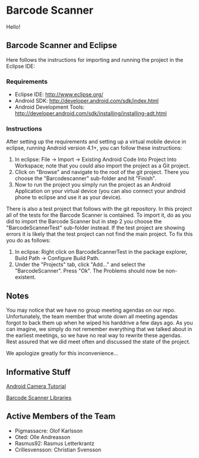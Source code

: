 # Barcode Scanner

Hello!

## Barcode Scanner and Eclipse

Here follows the instructions for importing and running the project in the Eclipse IDE:

### Requirements

  - Eclipse IDE: http://www.eclipse.org/
  - Android SDK: http://developer.android.com/sdk/index.html
  - Android Development Tools: http://developer.android.com/sdk/installing/installing-adt.html

### Instructions

After setting up the requirements and setting up a virtual mobile device in eclipse, running Android version 4.1+, you can follow these instructions:

1. In eclipse: File -> Import -> Existing Android Code Into Project Into Workspace; note that you could also import the project as a Git project.
2. Click on "Browse" and navigate to the root of the git project. There you choose the "Barcodescanner" sub-folder and hit "Finish".
3. Now to run the project you simply run the project as an Android Application on your virtual device (you can also connect your android phone to eclipse and use it as your device).

There is also a test project that follows with the git repository. In this project all of the tests for the Barcode Scanner is contained. To import it, do as you did to import the Barcode Scanner but in step 2 you choose the "BarcodeScannerTest" sub-folder instead. 
If the test project are showing errors it is likely that the test project can not find the main project. To fix this you do as follows: 

1. In eclipse: Right click on BarcodeScannerTest in the package explorer, Build Path -> Configure Build Path.
2. Under the "Projects" tab, click "Add..." and select the "BarcodeScanner". Press "Ok".
The Problems should now be non-existent.

## Notes

You may notice that we have no group meeting agendas on our repo. Unfortunately, the team member that wrote down all meeting agendas forgot to back them up when he wiped his harddrive a few days ago. As you can imagine, we simply do not remember everything that we talked about in the earliest meetings, so we have no real way to rewrite these agendas. Rest assured that we did meet often and discussed the state of the project.

We apologize greatly for this inconvenience...

## Informative Stuff

[Android Camera Tutorial](http://manijshrestha.wordpress.com/2011/11/10/working-with-camera-on-android-sdk/)

[Barcode Scanner Libraries](http://stackoverflow.com/questions/8009309/how-to-create-barcode-scanner-android)

## Active Members of the Team

- Pigmassacre: Olof Karlsson
- Oted: Olle Andreasson
- Rasmus92: Rasmus Letterkrantz
- Crillesvensson: Christian Svensson
